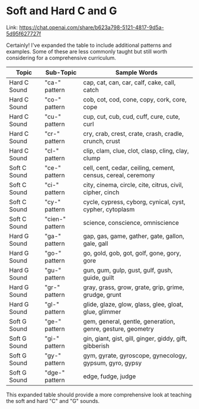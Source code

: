 # Soft and Hard C and G

Link: <https://chat.openai.com/share/b623a798-5121-4817-9d5a-5d95f627727f>

Certainly! I've expanded the table to include additional patterns and examples. Some of these are less commonly taught but still worth considering for a comprehensive curriculum.

| Topic        | Sub-Topic       | Sample Words                                                 |
| ------------ | --------------- | ------------------------------------------------------------ |
| Hard C Sound | "ca-" pattern   | cap, cat, can, car, calf, cake, call, catch                  |
| Hard C Sound | "co-" pattern   | cob, cot, cod, cone, copy, cork, core, cope                  |
| Hard C Sound | "cu-" pattern   | cup, cut, cub, cud, cuff, cure, cute, curl                   |
| Hard C Sound | "cr-" pattern   | cry, crab, crest, crate, crash, cradle, crunch, crust        |
| Hard C Sound | "cl-" pattern   | clip, clam, clue, clot, clasp, cling, clay, clump            |
| Soft C Sound | "ce-" pattern   | cell, cent, cedar, ceiling, cement, census, cereal, ceremony |
| Soft C Sound | "ci-" pattern   | city, cinema, circle, cite, citrus, civil, cipher, cinch     |
| Soft C Sound | "cy-" pattern   | cycle, cypress, cyborg, cynical, cyst, cypher, cytoplasm     |
| Soft C Sound | "cien-" pattern | science, conscience, omniscience                             |
| Hard G Sound | "ga-" pattern   | gap, gas, game, gather, gate, gallon, gale, gall             |
| Hard G Sound | "go-" pattern   | go, gold, gob, got, golf, gone, gory, gore                   |
| Hard G Sound | "gu-" pattern   | gun, gum, gulp, gust, gulf, gush, guide, guilt               |
| Hard G Sound | "gr-" pattern   | gray, grass, grow, grate, grip, grime, grudge, grunt         |
| Hard G Sound | "gl-" pattern   | glide, glaze, glow, glass, glee, gloat, glue, glimmer        |
| Soft G Sound | "ge-" pattern   | gem, general, gentle, generation, genre, gesture, geometry   |
| Soft G Sound | "gi-" pattern   | gin, giant, gist, gill, ginger, giddy, gift, gibberish       |
| Soft G Sound | "gy-" pattern   | gym, gyrate, gyroscope, gynecology, gypsum, gyro, gypsy      |
| Soft G Sound | "dge-" pattern  | edge, fudge, judge                                           |

This expanded table should provide a more comprehensive look at teaching the soft and hard "C" and "G" sounds.
